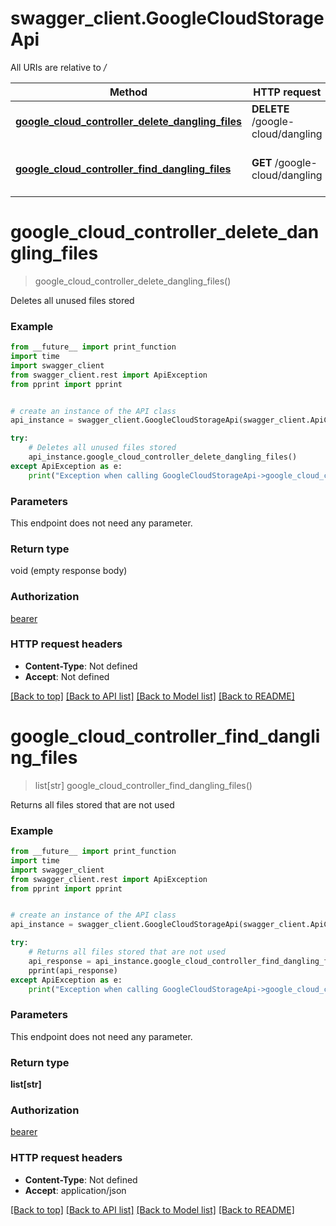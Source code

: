 # swagger_client.GoogleCloudStorageApi

All URIs are relative to */*

Method | HTTP request | Description
------------- | ------------- | -------------
[**google_cloud_controller_delete_dangling_files**](GoogleCloudStorageApi.md#google_cloud_controller_delete_dangling_files) | **DELETE** /google-cloud/dangling | Deletes all unused files stored
[**google_cloud_controller_find_dangling_files**](GoogleCloudStorageApi.md#google_cloud_controller_find_dangling_files) | **GET** /google-cloud/dangling | Returns all files stored that are not used

# **google_cloud_controller_delete_dangling_files**
> google_cloud_controller_delete_dangling_files()

Deletes all unused files stored

### Example
```python
from __future__ import print_function
import time
import swagger_client
from swagger_client.rest import ApiException
from pprint import pprint


# create an instance of the API class
api_instance = swagger_client.GoogleCloudStorageApi(swagger_client.ApiClient(configuration))

try:
    # Deletes all unused files stored
    api_instance.google_cloud_controller_delete_dangling_files()
except ApiException as e:
    print("Exception when calling GoogleCloudStorageApi->google_cloud_controller_delete_dangling_files: %s\n" % e)
```

### Parameters
This endpoint does not need any parameter.

### Return type

void (empty response body)

### Authorization

[bearer](../README.md#bearer)

### HTTP request headers

 - **Content-Type**: Not defined
 - **Accept**: Not defined

[[Back to top]](#) [[Back to API list]](../README.md#documentation-for-api-endpoints) [[Back to Model list]](../README.md#documentation-for-models) [[Back to README]](../README.md)

# **google_cloud_controller_find_dangling_files**
> list[str] google_cloud_controller_find_dangling_files()

Returns all files stored that are not used

### Example
```python
from __future__ import print_function
import time
import swagger_client
from swagger_client.rest import ApiException
from pprint import pprint


# create an instance of the API class
api_instance = swagger_client.GoogleCloudStorageApi(swagger_client.ApiClient(configuration))

try:
    # Returns all files stored that are not used
    api_response = api_instance.google_cloud_controller_find_dangling_files()
    pprint(api_response)
except ApiException as e:
    print("Exception when calling GoogleCloudStorageApi->google_cloud_controller_find_dangling_files: %s\n" % e)
```

### Parameters
This endpoint does not need any parameter.

### Return type

**list[str]**

### Authorization

[bearer](../README.md#bearer)

### HTTP request headers

 - **Content-Type**: Not defined
 - **Accept**: application/json

[[Back to top]](#) [[Back to API list]](../README.md#documentation-for-api-endpoints) [[Back to Model list]](../README.md#documentation-for-models) [[Back to README]](../README.md)

